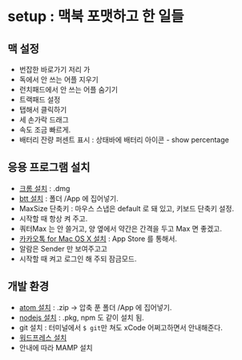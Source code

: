 # setup : 맥북 포맷하고 한 일들
## 맥 설정
* 번잡한 바로가기 저리 가
 * 독에서 안 쓰는 어플 지우기
 * 런치패드에서 안 쓰는 어플 숨기기
* 트랙패드 설정
 * 탭해서 클릭하기
 * 세 손가락 드래그
 * 속도 조금 빠르게.
* 배터리 잔량 퍼센트 표시 : 상태바에 배터리 아이콘 - show percentage
## 응용 프로그램 설치
* [크롬 설치](http://www.google.co.kr/chrome/browser/desktop/) : .dmg
* [btt 설치](http://www.bettertouchtool.net/) : 폴더 /App 에 집어넣기.
 * MaxSize 단축키 : 마우스 스냅은 default 로 돼 있고, 키보드 단축키 설정.
 * 시작할 때 항상 켜 주고.
 * 쿼터Max 는 안 쓸거고, 양 옆에서 약간은 간격을 두고 Max 면 좋겠고.
* [카카오톡 for Mac OS X 설치](http://www.kakao.com/talk/ko) : App Store 를 통해서.
 * 알람은 Sender 만 보여주고고
 * 시작할 때 켜고 로그인 해 주되 잠금모드.
## 개발 환경
* [atom 설치](https://atom.io/) : .zip -> 압축 푼 폴더 /App 에 집어넣기.
* [nodejs 설치](https://nodejs.org/) : .pkg, npm 도 같이 설치 됨.
* git 설치 : 터미널에서 `$ git`만 쳐도 xCode 어쩌고하면서 안내해준다.
* [워드프레스 설치](https://ko.wordpress.org/2014/01/01/mamp를-사용해서-내-컴퓨터에-워드프레스-설치하기/)
 * 안내에 따라 MAMP 설치

